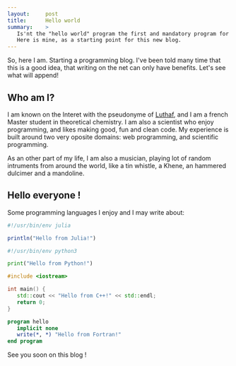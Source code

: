 ```yaml
---
layout:     post
title:      Hello world
summary:    >
   Is'nt the "hello world" program the first and mandatory program for any student ?
   Here is mine, as a starting point for this new blog.
---
```


So, here I am. Starting a programming blog. I've been told many time that this is a good idea, that writing on the net can only have benefits. Let's see what will append!

## Who am I?

I am known on the Interet with the pseudonyme of [Luthaf](https://github.com/Luthaf), and I am a french Master student in theoretical chemistry. I am also a scientist who enjoy programming, and likes making good, fun and clean code. My experience is built around two very oposite domains: web programming, and scientific programming.

As an other part of my life, I am also a musician, playing lot of random intruments from around the world, like a tin whistle, a Khene, an hammered dulcimer and a mandoline.

## Hello everyone !

Some programming languages I enjoy and I may write about:

```julia
#!/usr/bin/env julia

println("Hello from Julia!")
```

```python
#!/usr/bin/env python3

print("Hello from Python!")
```

```c++
#include <iostream>

int main() {
   std::cout << "Hello from C++!" << std::endl;
   return 0;
}
```

```fortran
program hello
   implicit none
   write(*, *) "Hello from Fortran!"
end program
```

See you soon on this blog !
